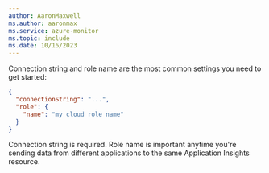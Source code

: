 ```yaml
---
author: AaronMaxwell
ms.author: aaronmax
ms.service: azure-monitor
ms.topic: include
ms.date: 10/16/2023
---
```


Connection string and role name are the most common settings you need to get started:

```json
{
  "connectionString": "...",
  "role": {
    "name": "my cloud role name"
  }
}
```

Connection string is required. Role name is important anytime you're sending data from different applications to the same Application Insights resource.